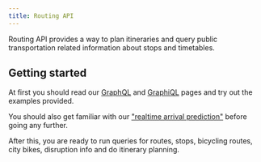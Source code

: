 ```yaml
---
title: Routing API
---
```

Routing API provides a way to plan itineraries and query public transportation related
information about stops and timetables.

## Getting started

At first you should read our [GraphQL](./0-graphql/) and [GraphiQL](./1-graphiql/) pages and try out the examples provided.

You should also get familiar with our ["realtime arrival prediction"](./2-realtime-arrival-prediction/) before going any further.

After this, you are ready to run queries for routes, stops, bicycling routes, city bikes, disruption info and do itinerary planning.
